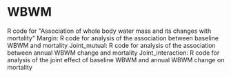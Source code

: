# WBWM
R code for "Association of whole body water mass and its changes with mortality"
Margin: R code for analysis of the association between baseline WBWM and mortality
Joint_mutual: R code for analysis of the association between annual WBWM change and mortality
Joint_interaction: R code for analysis of the joint effect of baseline WBWM and annual WBWM change on mortality
